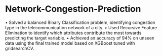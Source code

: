 # Network-Congestion-Prediction

• Solved a balanced Binary Classification problem, identifying congestion type in the telecommunication network of a city.
• Used Recursive Feature Elimination to identify which attributes contribute the most towards predicting the target variable.
• Achieved an accuracy of 94% on unseen data using the final trained model based on XGBoost tuned with gridsearchCV.
